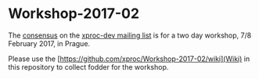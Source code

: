 # Workshop-2017-02

The [consensus](http://markmail.org/search/?q=list%3Axproc-dev#query:list%3Axproc-dev+page:1+mid:tzcj5nlnhj6oczqb+state:results)
on the [xproc-dev mailing list](http://markmail.org/search/?q=list%3Axproc-dev)
is for a two day workshop, 7/8 February 2017, in Prague.

Please use the [https://github.com/xproc/Workshop-2017-02/wiki](Wiki)
in this repository to collect fodder for the workshop.
